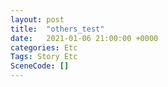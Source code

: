 ```yaml
---
layout: post
title:  "others_test"
date:   2021-01-06 21:00:00 +0000
categories: Etc
Tags: Story Etc
SceneCode: []
---
```

